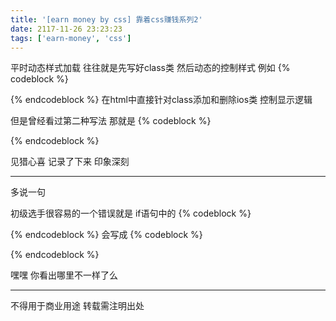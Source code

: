 ```yaml
---
title: '[earn money by css] 靠着css赚钱系列2'
date: 2117-11-26 23:23:23
tags: ['earn-money', 'css']
---
```


平时动态样式加载 往往就是先写好class类 然后动态的控制样式
例如
{% codeblock %}
<style>
.test {
	width:100%;
	height:100%;
}
.test .ios {
	padding-top:20px !important;
}
</style> 
{% endcodeblock %}
在html中直接针对class添加和删除ios类 控制显示逻辑

但是曾经看过第二种写法 那就是
{% codeblock %}
<script>
    if(isIos()){
        $('#mystyle').html('.test{padding-top:20px !important}') ;
    }
</script>
{% endcodeblock %}

见猎心喜 记录了下来 印象深刻

----------------
多说一句

初级选手很容易的一个错误就是
if语句中的
{% codeblock %}
<script>
    if(isIos())
</script>
{% endcodeblock %}
会写成
{% codeblock %}
<script>
    if(isIos)
</script>
{% endcodeblock %}

嘿嘿 你看出哪里不一样了么

----------------
不得用于商业用途 转载需注明出处